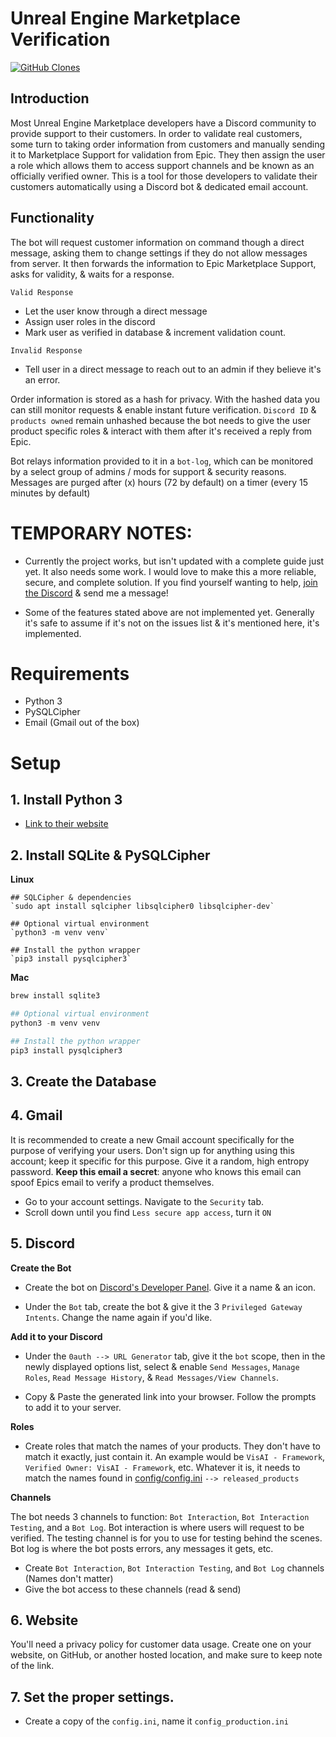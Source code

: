 # Unreal Engine Marketplace Verification
[![GitHub Clones](https://img.shields.io/badge/dynamic/json?color=success&label=Clone&query=count&url=https://gist.githubusercontent.com/VisualisticStudios/292ef1c4e674d06cf629faa286456c2f/raw/clone.json&logo=github)](https://github.com/MShawon/github-clone-count-badge)
## Introduction
Most Unreal Engine Marketplace developers have a Discord community to provide support to their customers. In order to validate real customers, some turn to taking order information from customers and manually sending it to Marketplace Support for validation from Epic. They then assign the user a role which allows them to access support channels and be known as an officially verified owner. This is a tool for those developers to validate their customers automatically using a Discord bot & dedicated email account. 

## Functionality
The bot will request customer information on command though a direct message, asking them to change settings if they do not allow messages from server. It then forwards the information to Epic Marketplace Support, asks for validity, & waits for a response. 

`Valid Response`
- Let the user know through a direct message
- Assign user roles in the discord
- Mark user as verified in database & increment validation count. 

`Invalid Response` 
- Tell user in a direct message to reach out to an admin if they believe it's an error. 

Order information is stored as a hash for privacy. With the hashed data you can still monitor requests & enable instant future verification. `Discord ID` & `products owned` remain unhashed because the bot needs to give the user product specific roles & interact with them after it's received a reply from Epic. 

Bot relays information provided to it in a `bot-log`, which can be monitored by a select group of admins / mods for support & security reasons. Messages are purged after (x) hours (72 by default) on a timer (every 15 minutes by default)

# TEMPORARY NOTES:

- Currently the project works, but isn't updated with a complete guide just yet. It also needs some work. I would love to make this a more reliable, secure, and complete solution. If you find yourself wanting to help, [join the Discord](https://discord.gg/FEnDUZ7rNK) & send me a message!

- Some of the features stated above are not implemented yet. Generally it's safe to assume if it's not on the issues list & it's mentioned here, it's implemented.

# Requirements
- Python 3
- PySQLCipher
- Email (Gmail out of the box)

# Setup

## 1. Install Python 3
- [Link to their website](https://www.python.org/download/releases/3.0/)

## 2. Install SQLite & PySQLCipher

**Linux**
```
## SQLCipher & dependencies
`sudo apt install sqlcipher libsqlcipher0 libsqlcipher-dev`

## Optional virtual environment
`python3 -m venv venv`

## Install the python wrapper
`pip3 install pysqlcipher3`
```

**Mac**
```py
brew install sqlite3

## Optional virtual environment
python3 -m venv venv

## Install the python wrapper
pip3 install pysqlcipher3
```

## 3. Create the Database

## 4. Gmail
It is recommended to create a new Gmail account specifically for the purpose of verifying your users. Don't sign up for anything using this account; keep it specific for this purpose. Give it a random, high entropy password. **Keep this email a secret**: anyone who knows this email can spoof Epics email to verify a product themselves. 

- Go to your account settings. Navigate to the `Security` tab. 
- Scroll down until you find `Less secure app access`, turn it `ON`

## 5. Discord
**Create the Bot**
- Create the bot on [Discord's Developer Panel](https://discord.com/developers/applications). Give it a name & an icon. 

- Under the `Bot` tab, create the bot & give it the 3 `Privileged Gateway Intents`. Change the name again if you'd like. 


**Add it to your Discord**
- Under the `0auth --> URL Generator` tab, give it the `bot` scope, then in the newly displayed options list, select & enable `Send Messages`, `Manage Roles`, `Read Message History`, & `Read Messages/View Channels`. 

- Copy & Paste the generated link into your browser. Follow the prompts to add it to your server. 

**Roles**
- Create roles that match the names of your products. They don't have to match it exactly, just contain it. An example would be `VisAI - Framework`, `Verified Owner: VisAI - Framework`, etc. Whatever it is, it needs to match the names found in [config/config.ini](https://github.com/Visualistic-Studios/Unreal-Marketplace-Verification/blob/main/config/config.ini) `--> released_products`


**Channels**

The bot needs 3 channels to function: `Bot Interaction`, `Bot Interaction Testing`, and a `Bot Log`. Bot interaction is where users will request to be verified. The testing channel is for you to use for testing behind the scenes. Bot log is where the bot posts errors, any messages it gets, etc. 

- Create `Bot Interaction`, `Bot Interaction Testing`, and `Bot Log` channels (Names don't matter)
- Give the bot access to these channels (read & send)

## 6. Website
You'll need a privacy policy for customer data usage. Create one on your website, on GitHub, or another hosted location, and make sure to keep note of the link. 

## 7. Set the proper settings. 

- Create a copy of the `config.ini`, name it `config_production.ini`

